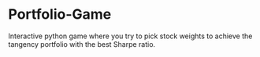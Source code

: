 # Portfolio-Game
Interactive python game where you try to pick stock weights to achieve the tangency portfolio with the best Sharpe ratio.
